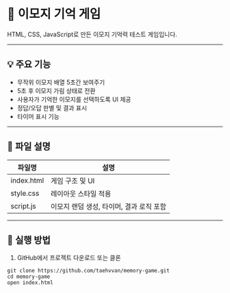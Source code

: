 # 🧠 이모지 기억 게임

HTML, CSS, JavaScript로 만든 이모지 기억력 테스트 게임입니다.

---

## 💡 주요 기능

- 무작위 이모지 배열 5초간 보여주기
- 5초 후 이모지 가림 상태로 전환
- 사용자가 기억한 이모지를 선택하도록 UI 제공
- 정답/오답 판별 및 결과 표시
- 타이머 표시 기능

---

## 📁 파일 설명

| 파일명         | 설명 |
|----------------|------|
| index.html   | 게임 구조 및 UI |
| style.css    | 레이아웃 스타일 적용 |
| script.js    | 이모지 랜덤 생성, 타이머, 결과 로직 포함 |

---

## 🧪 실행 방법

1. GitHub에서 프로젝트 다운로드 또는 클론

```
git clone https://github.com/taehvvan/memory-game.git
cd memory-game
open index.html
```
